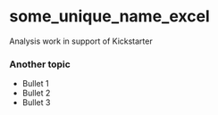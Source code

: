 # some_unique_name_excel
Analysis work in support of Kickstarter

### Another topic

* Bullet 1
* Bullet 2
* Bullet 3


